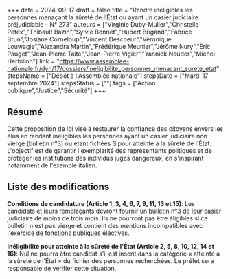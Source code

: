 +++
date = 2024-09-17
draft = false
title = "Rendre inéligibles les personnes menaçant la sûreté de l’État ou ayant un casier judiciaire préjudiciable - N° 273"
auteurs = ["Virginie Duby-Muller","Christelle Petex","Thibault Bazin","Sylvie Bonnet","Hubert Brigand","Fabrice Brun","Josiane Corneloup","Vincent Descoeur","Véronique Louwagie","Alexandra Martin","Frédérique Meunier","Jérôme Nury","Éric Pauget","Jean-Pierre Taite","Jean-Pierre Vigier","Yannick Neuder","Michel Herbillon"]
link = "https://www.assemblee-nationale.fr/dyn/17/dossiers/ineligibilite_personnes_menacant_surete_etat"
stepsName = ["Dépôt à l'Assemblée nationale"]
stepsDate = ["Mardi 17 septembre 2024"]
stepsStatus = [""]
tags = ["Action publique","Justice","Sécurité"]
+++

## Résumé

Cette proposition de loi vise à restaurer la confiance des citoyens envers les élus en rendant inéligibles les personnes ayant un casier judiciaire non vierge (bulletin n°3) ou étant fichées S pour atteinte à la sûreté de l'État. L'objectif est de garantir l'exemplarité des représentants politiques et de protéger les institutions des individus jugés dangereux, en s'inspirant notamment de l'exemple italien.

## Liste des modifications

**Conditions de candidature (Article 1, 3, 4, 6, 7, 9, 11, 13 et 15)**: Les candidats et leurs remplaçants devront fournir un bulletin n°3 de leur casier judiciaire de moins de trois mois. Ils ne pourront pas être éligibles si ce bulletin n'est pas vierge et contient des mentions incompatibles avec l'exercice de fonctions publiques électives.

**Inéligibilité pour atteinte à la sûreté de l'État (Article 2, 5, 8, 10, 12, 14 et 16)**: Nul ne pourra être candidat s'il est inscrit dans la catégorie « atteinte à la sûreté de l'État » du fichier des personnes recherchées. Le préfet sera responsable de vérifier cette situation.

